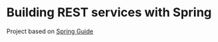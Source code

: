 # Building REST services with Spring

Project based on [Spring Guide](https://spring.io/guides/tutorials/rest/)
